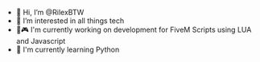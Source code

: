 - 👋 Hi, I’m @RilexBTW
- 👀 I’m interested in all things tech
- 🌙🎮 I'm currently working on development for FiveM Scripts using LUA and Javascript
- 🐍 I'm currently learning Python
<!---
RilexBTW/RilexBTW is a ✨ special ✨ repository because its `README.md` (this file) appears on your GitHub profile.
You can click the Preview link to take a look at your changes.
--->

